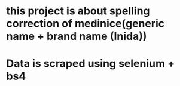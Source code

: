 # this project is about spelling correction of medinice(generic name + brand name (Inida)) 

# Data is scraped using selenium + bs4

 
